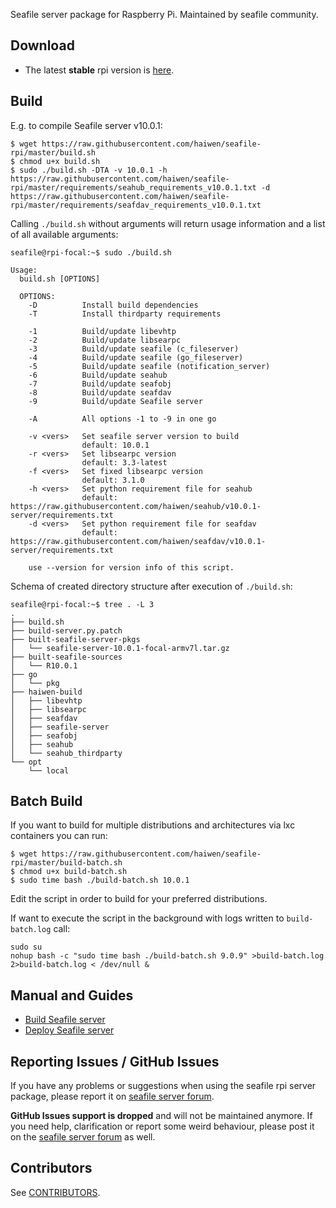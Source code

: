 Seafile server package for Raspberry Pi. Maintained by seafile community.

## Download

- The latest **stable** rpi version is [here](https://github.com/haiwen/seafile-rpi/releases/latest).

## Build

E.g. to compile Seafile server v10.0.1:

```shell
$ wget https://raw.githubusercontent.com/haiwen/seafile-rpi/master/build.sh
$ chmod u+x build.sh
$ sudo ./build.sh -DTA -v 10.0.1 -h https://raw.githubusercontent.com/haiwen/seafile-rpi/master/requirements/seahub_requirements_v10.0.1.txt -d https://raw.githubusercontent.com/haiwen/seafile-rpi/master/requirements/seafdav_requirements_v10.0.1.txt
```

Calling `./build.sh` without arguments will return usage information and a list of all available arguments:

```shell
seafile@rpi-focal:~$ sudo ./build.sh

Usage:
  build.sh [OPTIONS]

  OPTIONS:
    -D          Install build dependencies
    -T          Install thirdparty requirements

    -1          Build/update libevhtp
    -2          Build/update libsearpc
    -3          Build/update seafile (c_fileserver)
    -4          Build/update seafile (go_fileserver)
    -5          Build/update seafile (notification_server)
    -6          Build/update seahub
    -7          Build/update seafobj
    -8          Build/update seafdav
    -9          Build/update Seafile server

    -A          All options -1 to -9 in one go

    -v <vers>   Set seafile server version to build
                default: 10.0.1
    -r <vers>   Set libsearpc version
                default: 3.3-latest
    -f <vers>   Set fixed libsearpc version
                default: 3.1.0
    -h <vers>   Set python requirement file for seahub
                default: https://raw.githubusercontent.com/haiwen/seahub/v10.0.1-server/requirements.txt
    -d <vers>   Set python requirement file for seafdav
                default: https://raw.githubusercontent.com/haiwen/seafdav/v10.0.1-server/requirements.txt

    use --version for version info of this script.
```

Schema of created directory structure after execution of `./build.sh`:

```
seafile@rpi-focal:~$ tree . -L 3
.
├── build.sh
├── build-server.py.patch
├── built-seafile-server-pkgs
│   └── seafile-server-10.0.1-focal-armv7l.tar.gz
├── built-seafile-sources
│   └── R10.0.1
├── go
│   └── pkg
├── haiwen-build
│   ├── libevhtp
│   ├── libsearpc
│   ├── seafdav
│   ├── seafile-server
│   ├── seafobj
│   ├── seahub
│   └── seahub_thirdparty
└── opt
    └── local
```

## Batch Build

If you want to build for multiple distributions and architectures via lxc containers you can run:

```shell
$ wget https://raw.githubusercontent.com/haiwen/seafile-rpi/master/build-batch.sh
$ chmod u+x build-batch.sh
$ sudo time bash ./build-batch.sh 10.0.1
```

Edit the script in order to build for your preferred distributions.

If want to execute the script in the background with logs written to `build-batch.log` call:
```shell
sudo su
nohup bash -c "sudo time bash ./build-batch.sh 9.0.9" >build-batch.log 2>build-batch.log < /dev/null &
```

## Manual and Guides

- [Build Seafile server](https://manual.seafile.com/build_seafile/rpi/)
- [Deploy Seafile server](https://manual.seafile.com/deploy/)

## Reporting Issues / GitHub Issues

If you have any problems or suggestions when using the seafile rpi server package, please report it
on [seafile server forum](https://forum.seafile.com/).

**GitHub Issues support is dropped** and will not be maintained anymore. If you need help, clarification or report some
weird behaviour, please post it on the [seafile server forum](https://forum.seafile.com/) as well.

## Contributors

See [CONTRIBUTORS](https://github.com/haiwen/seafile-rpi/graphs/contributors).
